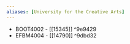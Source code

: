 ```yaml
---
aliases: [University for the Creative Arts]
---
```


-   BOOT4002 - [[15345]] ^9e9429
-   EFBM4004 - [[14790]] ^9dbd32

